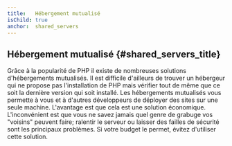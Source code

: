 ```yaml
---
title:   Hébergement mutualisé
isChild: true
anchor:  shared_servers
---
```


## Hébergement mutualisé {#shared_servers_title}

Grâce à la popularité de PHP il existe de nombreuses solutions d'hébergements mutualisés. Il est difficile d'ailleurs 
de trouver un hébergeur qui ne propose pas l'installation de PHP mais vérifier tout de même que ce soit la 
dernière version qui soit installé. Les hébergements mutualisés vous permette à vous et à d'autres développeurs de 
déployer des sites sur une seule machine. L'avantage est que cela est une solution économique. L'inconvénient est 
que vous ne savez jamais quel genre de grabuge vos "voisins" peuvent faire; ralentir le serveur ou laisser des failles 
de sécurité sont les principaux problèmes. Si votre budget le permet, évitez d'utiliser cette solution.
